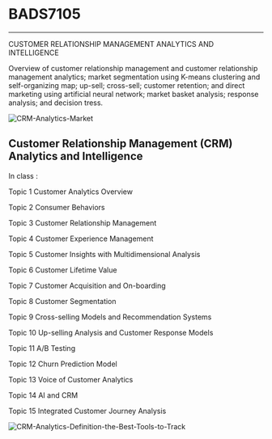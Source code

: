 
# BADS7105
----------------------
CUSTOMER RELATIONSHIP MANAGEMENT ANALYTICS AND INTELLIGENCE

Overview of customer relationship management and customer relationship 
management analytics; market segmentation using K-means clustering and self-organizing map; up-sell; cross-sell; customer retention; and direct marketing using 
artificial neural network; market basket analysis; response analysis; and decision tress.

![CRM-Analytics-Market](https://user-images.githubusercontent.com/77845862/122645799-60fc5e80-d146-11eb-8cb0-5b96a4513c9f.jpg)


Customer Relationship Management (CRM) Analytics and Intelligence
----------------------------
In class :

Topic 1 Customer Analytics Overview

Topic 2 Consumer Behaviors

Topic 3 Customer Relationship Management

Topic 4 Customer Experience Management

Topic 5 Customer Insights with Multidimensional Analysis

Topic 6 Customer Lifetime Value

Topic 7 Customer Acquisition and On-boarding

Topic 8 Customer Segmentation

Topic 9 Cross-selling Models and Recommendation Systems

Topic 10 Up-selling Analysis and Customer Response Models

Topic 11 A/B Testing

Topic 12 Churn Prediction Model

Topic 13 Voice of Customer Analytics

Topic 14 AI and CRM

Topic 15 Integrated Customer Journey Analysis

![CRM-Analytics-Definition-the-Best-Tools-to-Track](https://user-images.githubusercontent.com/77845862/122645801-6659a900-d146-11eb-9cfa-80ab106c93a5.png)
